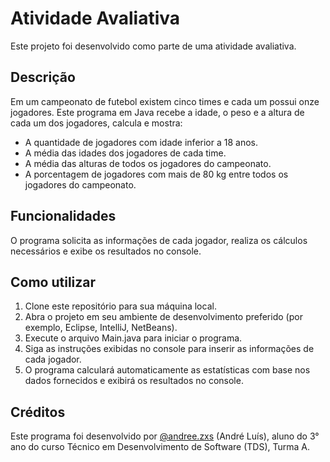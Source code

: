 # Atividade Avaliativa

Este projeto foi desenvolvido como parte de uma atividade avaliativa.

## Descrição

Em um campeonato de futebol existem cinco times e cada um possui onze jogadores. Este programa em Java recebe a idade, o peso e a altura de cada um dos jogadores, calcula e mostra:

- A quantidade de jogadores com idade inferior a 18 anos.
- A média das idades dos jogadores de cada time.
- A média das alturas de todos os jogadores do campeonato.
- A porcentagem de jogadores com mais de 80 kg entre todos os jogadores do campeonato.

## Funcionalidades

O programa solicita as informações de cada jogador, realiza os cálculos necessários e exibe os resultados no console.

## Como utilizar

1. Clone este repositório para sua máquina local.
2. Abra o projeto em seu ambiente de desenvolvimento preferido (por exemplo, Eclipse, IntelliJ, NetBeans).
3. Execute o arquivo Main.java para iniciar o programa.
4. Siga as instruções exibidas no console para inserir as informações de cada jogador.
5. O programa calculará automaticamente as estatísticas com base nos dados fornecidos e exibirá os resultados no console.

## Créditos

Este programa foi desenvolvido por [@andree.zxs](https://github.com/andree.zxs) (André Luís), aluno do 3° ano do curso Técnico em Desenvolvimento de Software (TDS), Turma A.

